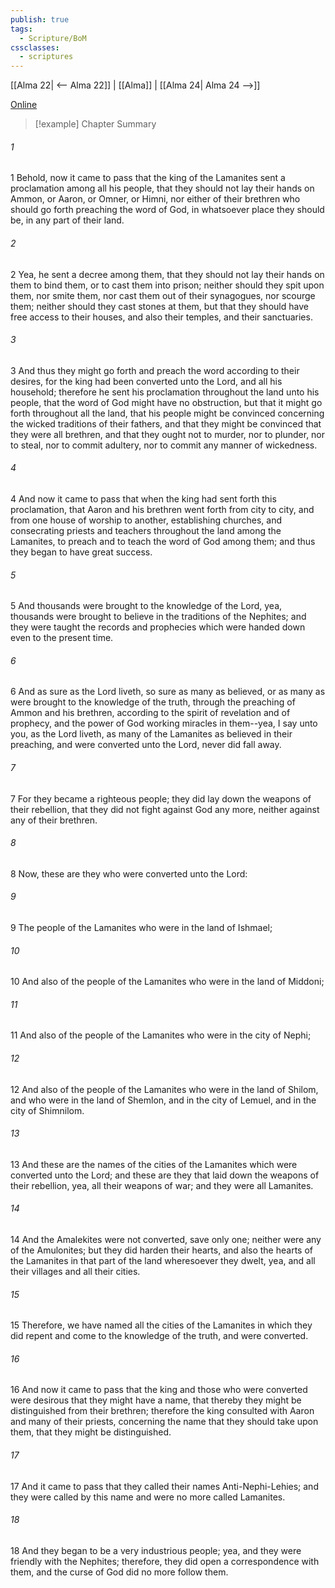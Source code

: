 ```yaml
---
publish: true
tags:
  - Scripture/BoM
cssclasses:
  - scriptures
---
```

[[Alma 22| <-- Alma 22]] | [[Alma]] | [[Alma 24| Alma 24 -->]]

[Online](https://churchofjesuschrist.org/study/scriptures/bofm/alma/23?lang=eng)

>[!example] Chapter Summary
>
###### 1
1 Behold, now it came to pass that the king of the Lamanites sent a proclamation among all his people, that they should not lay their hands on Ammon, or Aaron, or Omner, or Himni, nor either of their brethren who should go forth preaching the word of God, in whatsoever place they should be, in any part of their land.
###### 2
2 Yea, he sent a decree among them, that they should not lay their hands on them to bind them, or to cast them into prison; neither should they spit upon them, nor smite them, nor cast them out of their synagogues, nor scourge them; neither should they cast stones at them, but that they should have free access to their houses, and also their temples, and their sanctuaries.
###### 3
3 And thus they might go forth and preach the word according to their desires, for the king had been converted unto the Lord, and all his household; therefore he sent his proclamation throughout the land unto his people, that the word of God might have no obstruction, but that it might go forth throughout all the land, that his people might be convinced concerning the wicked traditions of their fathers, and that they might be convinced that they were all brethren, and that they ought not to murder, nor to plunder, nor to steal, nor to commit adultery, nor to commit any manner of wickedness.
###### 4
4 And now it came to pass that when the king had sent forth this proclamation, that Aaron and his brethren went forth from city to city, and from one house of worship to another, establishing churches, and consecrating priests and teachers throughout the land among the Lamanites, to preach and to teach the word of God among them; and thus they began to have great success.
###### 5
5 And thousands were brought to the knowledge of the Lord, yea, thousands were brought to believe in the traditions of the Nephites; and they were taught the records and prophecies which were handed down even to the present time.
###### 6
6 And as sure as the Lord liveth, so sure as many as believed, or as many as were brought to the knowledge of the truth, through the preaching of Ammon and his brethren, according to the spirit of revelation and of prophecy, and the power of God working miracles in them--yea, I say unto you, as the Lord liveth, as many of the Lamanites as believed in their preaching, and were converted unto the Lord, never did fall away.
###### 7
7 For they became a righteous people; they did lay down the weapons of their rebellion, that they did not fight against God any more, neither against any of their brethren.
###### 8
8 Now, these are they who were converted unto the Lord:
###### 9
9 The people of the Lamanites who were in the land of Ishmael;
###### 10
10 And also of the people of the Lamanites who were in the land of Middoni;
###### 11
11 And also of the people of the Lamanites who were in the city of Nephi;
###### 12
12 And also of the people of the Lamanites who were in the land of Shilom, and who were in the land of Shemlon, and in the city of Lemuel, and in the city of Shimnilom.
###### 13
13 And these are the names of the cities of the Lamanites which were converted unto the Lord; and these are they that laid down the weapons of their rebellion, yea, all their weapons of war; and they were all Lamanites.
###### 14
14 And the Amalekites were not converted, save only one; neither were any of the Amulonites; but they did harden their hearts, and also the hearts of the Lamanites in that part of the land wheresoever they dwelt, yea, and all their villages and all their cities.
###### 15
15 Therefore, we have named all the cities of the Lamanites in which they did repent and come to the knowledge of the truth, and were converted.
###### 16
16 And now it came to pass that the king and those who were converted were desirous that they might have a name, that thereby they might be distinguished from their brethren; therefore the king consulted with Aaron and many of their priests, concerning the name that they should take upon them, that they might be distinguished.
###### 17
17 And it came to pass that they called their names Anti-Nephi-Lehies; and they were called by this name and were no more called Lamanites.
###### 18
18 And they began to be a very industrious people; yea, and they were friendly with the Nephites; therefore, they did open a correspondence with them, and the curse of God did no more follow them.



